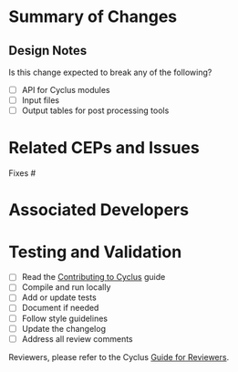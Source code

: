 <!-- If this PR adds a CEP, do not replicate information in the document. Give a brief summary and link to related issues and PRs. -->

# Summary of Changes
<!--- In one or more sentences, describe the PR you are submitting. -->


## Design Notes
<!--- Describe any design decisions or trade-offs you made. -->


Is this change expected to break any of the following?
- [ ] API for Cyclus modules
- [ ] Input files
- [ ] Output tables for post processing tools

# Related CEPs and Issues
<!--- Reference the issue that this PR closes, any related CEPs, and describe how this PR contributes to or addresses the problem. -->
Fixes #


# Associated Developers
<!--- Please mention any developers who should be alerted of this PR. -->



# Testing and Validation
<!--- Describe how this change was tested. -->


- [ ] Read the [Contributing to Cyclus](https://fuelcycle.org/kernel/contributing_to_cyclus.html) guide
- [ ] Compile and run locally
- [ ] Add or update tests
- [ ] Document if needed
- [ ] Follow style guidelines
- [ ] Update the changelog
- [ ] Address all review comments

Reviewers, please refer to the Cyclus [Guide for Reviewers](https://fuelcycle.org/kernel/pr_review.html).